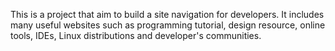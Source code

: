 This is a project that aim to build a site navigation for developers. It includes many useful websites such as programming tutorial, design resource, online tools, IDEs, Linux distributions and developer's communities.
